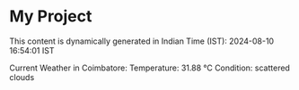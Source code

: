 # My Project

This content is dynamically generated in Indian Time (IST): 2024-08-10 16:54:01 IST


Current Weather in Coimbatore:
Temperature: 31.88 °C
Condition: scattered clouds
